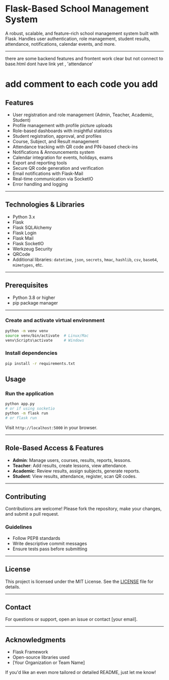 

# Flask-Based School Management System

A robust, scalable, and feature-rich school management system built with Flask. Handles user authentication, role management, student results, attendance, notifications, calendar events, and more.

---
there are  some backend features and frontent work clear but not connect to base.html dont have link yet , 'attendance'
# add comment to each code you add
## Features

- User registration and role management (Admin, Teacher, Academic, Student)
- Profile management with profile picture uploads
- Role-based dashboards with insightful statistics
- Student registration, approval, and profiles
- Course, Subject, and Result management
- Attendance tracking with QR code and PIN-based check-ins
- Notifications & Announcements system
- Calendar integration for events, holidays, exams
- Export and reporting tools
- Secure QR code generation and verification
- Email notifications with Flask-Mail
- Real-time communication via SocketIO
- Error handling and logging

---

## Technologies & Libraries

- Python 3.x
- Flask
- Flask SQLAlchemy
- Flask Login
- Flask Mail
- Flask SocketIO
- Werkzeug Security
- QRCode
- Additional libraries: `datetime`, `json`, `secrets`, `hmac`, `hashlib`, `csv`, `base64`, `mimetypes`, etc.

---

## Prerequisites

- Python 3.8 or higher
- pip package manager

---



### Create and activate virtual environment

```bash
python -m venv venv
source venv/bin/activate  # Linux/Mac
venv\Scripts\activate     # Windows
```

### Install dependencies

```bash
pip install -r requirements.txt
```


## Usage

### Run the application

```bash
python app.py
# or if using socketio
python -m flask run
# or flask run
```

Visit `http://localhost:5000` in your browser.

---

## Role-Based Access & Features

- **Admin**: Manage users, courses, results, reports, lessons.
- **Teacher**: Add results, create lessons, view attendance.
- **Academic**: Review results, assign subjects, generate reports.
- **Student**: View results, attendance, register, scan QR codes.

---

## Contributing

Contributions are welcome! Please fork the repository, make your changes, and submit a pull request.

### Guidelines

- Follow PEP8 standards
- Write descriptive commit messages
- Ensure tests pass before submitting

---

## License

This project is licensed under the MIT License. See the [LICENSE](LICENSE) file for details.

---

## Contact

For questions or support, open an issue or contact [your email].

---

## Acknowledgments

- Flask Framework
- Open-source libraries used
- [Your Organization or Team Name]




If you'd like an even more tailored or detailed README, just let me know!
